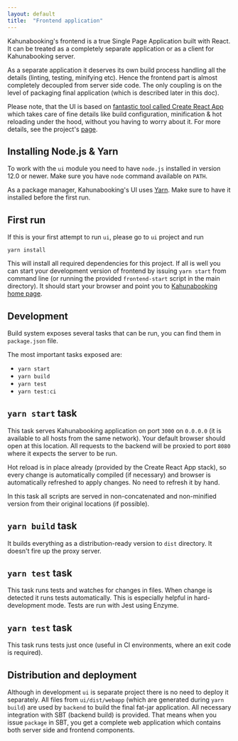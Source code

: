 ```yaml
---
layout: default
title:  "Frontend application"
---
```


Kahunabooking's frontend is a true Single Page Application built with React. It can be treated as a completely separate application or as a client for Kahunabooking server.

As a separate application it deserves its own build process handling all the details (linting, testing, minifying etc). Hence the frontend part is almost completely decoupled from server side code. The only coupling is on the level of packaging final application (which is described later in this doc).

Please note, that the UI is based on [fantastic tool called Create React App](https://github.com/facebook/create-react-app) which takes care of fine details like build configuration, minification & hot reloading under the hood, without you having to worry about it. For more details, see the project's [page](https://github.com/facebook/create-react-app).

## Installing Node.js & Yarn

To work with the `ui` module you need to have `node.js` installed in version 12.0 or newer. Make sure you have `node` command available on `PATH`.

As a package manager, Kahunabooking's UI uses [Yarn](https://yarnpkg.com). Make sure to have it installed before the first run.

## First run

If this is your first attempt to run `ui`, please go to `ui` project and run

	yarn install

This will install all required dependencies for this project. If all is well you can start your development version of frontend by issuing `yarn start` from command line (or running the provided `frontend-start` script in the main directory). It should start your browser and point you to [Kahunabooking home page](http://0.0.0.0:3000/#/).

## Development

Build system exposes several tasks that can be run, you can find them in `package.json` file.

The most important tasks exposed are:

* `yarn start`
* `yarn build`
* `yarn test`
* `yarn test:ci`

## `yarn start` task

This task serves Kahunabooking application on port `3000` on `0.0.0.0` (it is available to all hosts from the same network). Your default browser should open at this location. All requests to the backend will be proxied to port `8080` where it expects the server to be run.

Hot reload is in place already (provided by the Create React App stack), so every change is automatically compiled (if necessary) and browser is automatically refreshed to apply changes. No need to refresh it by hand.

In this task all scripts are served in non-concatenated and non-minified version from their original locations (if possible).

## `yarn build` task

It builds everything as a distribution-ready version to `dist` directory. It doesn't fire up the proxy server.

## `yarn test` task

This task runs tests and watches for changes in files. When change is detected it runs tests automatically. This is especially helpful in hard-development mode. Tests are run with Jest using Enzyme.

## `yarn test` task

This task runs tests just once (useful in CI environments, where an exit code is required).

## Distribution and deployment

Although in development `ui` is separate project there is no need to deploy it separately. All files from `ui/dist/webapp` (which are generated during `yarn build`) are used by `backend` to build the final fat-jar application. All necessary integration with SBT (backend build) is provided. That means when you issue `package` in SBT, you get a complete web application which contains both server side and frontend components.
